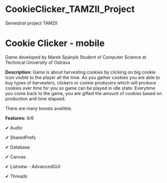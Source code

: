 # CookieClicker_TAMZII_Project
Semestral project TAMZII

<h1>Cookie Clicker - mobile</h2>

Game developed by Marek Spányik
Student of Computer Science at Technical University of Ostrava

<b>Description:</b>
Game is about harvesting cookies by clicking on big cookie icon visible to the player all the time. As you gather cookies you are able to buy types of harvesters, clickers or cookie producers which will produce cookies over time for you so game can be played in idle state. Everytime you come back to the game, you are gifted the amount of cookies based on production and time elapsed.

There are many boosts availible.



<b>Features:</b> 6/6

✔ Audio

✔ SharedPrefs

✔ Database

✔ Canvas

✔ Listview - AdvancedGUI

✔ Threads
